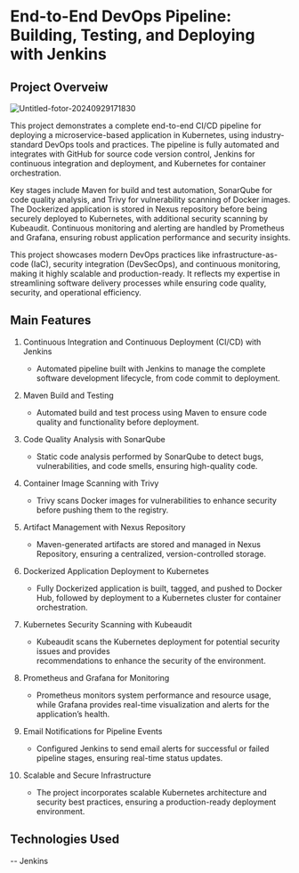 # End-to-End DevOps Pipeline: Building, Testing, and Deploying with Jenkins

## Project Overveiw

![Untitled-fotor-20240929171830](https://github.com/user-attachments/assets/278cae07-c4d0-492a-850e-62f70bbddc1d)


This project demonstrates a complete end-to-end CI/CD pipeline for deploying a microservice-based application in Kubernetes, using industry-standard DevOps tools and practices. The pipeline is fully automated and integrates with GitHub for source code version control, Jenkins for continuous integration and deployment, and Kubernetes for container orchestration.

Key stages include Maven for build and test automation, SonarQube for code quality analysis, and Trivy for vulnerability scanning of Docker images. The Dockerized application is stored in Nexus repository before being securely deployed to Kubernetes, with additional security scanning by Kubeaudit. Continuous monitoring and alerting are handled by Prometheus and Grafana, ensuring robust application performance and security insights.

This project showcases modern DevOps practices like infrastructure-as-code (IaC), security integration (DevSecOps), and continuous monitoring, making it highly scalable and production-ready. It reflects my expertise in streamlining software delivery processes while ensuring code quality, security, and operational efficiency.

## Main Features

1. Continuous Integration and Continuous Deployment (CI/CD) with Jenkins
   - Automated pipeline built with Jenkins to manage the complete software development lifecycle, 
     from code commit to deployment.
  
2. Maven Build and Testing
   - Automated build and test process using Maven to ensure code quality and functionality before 
     deployment.
    
3. Code Quality Analysis with SonarQube
   - Static code analysis performed by SonarQube to detect bugs, vulnerabilities, and code smells, 
     ensuring high-quality code.
  
4. Container Image Scanning with Trivy
   - Trivy scans Docker images for vulnerabilities to enhance security before pushing them to the 
      registry.

5. Artifact Management with Nexus Repository
   - Maven-generated artifacts are stored and managed in Nexus Repository, ensuring a centralized, 
     version-controlled storage.

6. Dockerized Application Deployment to Kubernetes
   - Fully Dockerized application is built, tagged, and pushed to Docker Hub, followed by deployment 
     to a Kubernetes cluster for container orchestration.
  
7. Kubernetes Security Scanning with Kubeaudit
   - Kubeaudit scans the Kubernetes deployment for potential security issues and provides         
     recommendations to enhance the security of the environment.

8. Prometheus and Grafana for Monitoring
   - Prometheus monitors system performance and resource usage, while Grafana provides real-time 
     visualization and alerts for the application’s health.

9. Email Notifications for Pipeline Events
   -  Configured Jenkins to send email alerts for successful or failed pipeline stages, ensuring 
      real-time status updates.

10. Scalable and Secure Infrastructure
    - The project incorporates scalable Kubernetes architecture and security best practices, 
      ensuring a production-ready deployment environment.

## Technologies Used

-- Jenkins

